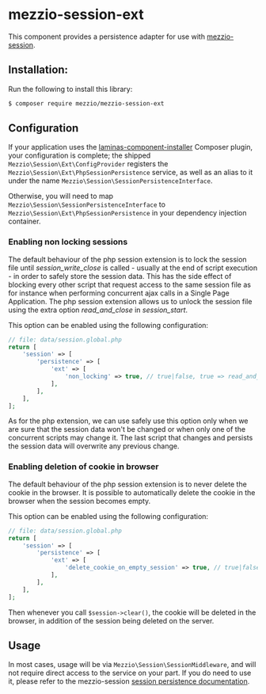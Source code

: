 # mezzio-session-ext

This component provides a persistence adapter for use with
[mezzio-session](https://docs.mezzio.dev/mezzio-session/).

## Installation:

Run the following to install this library:

```bash
$ composer require mezzio/mezzio-session-ext
```

## Configuration

If your application uses the [laminas-component-installer](https://docs.laminas.dev/laminas-component-installer)
Composer plugin, your configuration is complete; the shipped
`Mezzio\Session\Ext\ConfigProvider` registers the
`Mezzio\Session\Ext\PhpSessionPersistence` service, as well as an alias
to it under the name `Mezzio\Session\SessionPersistenceInterface`.

Otherwise, you will need to map `Mezzio\Session\SessionPersistenceInterface`
to `Mezzio\Session\Ext\PhpSessionPersistence` in your dependency
injection container.

### Enabling non locking sessions

The default behaviour of the php session extension is to lock the session file
until *session_write_close* is called - usually at the end of script execution -
in order to safely store the session data. This has the side effect of blocking
every other script that request access to the same session file as for instance
when performing concurrent ajax calls in a Single Page Application. The php session
extension allows us to unlock the session file using the extra option *read_and_close*
in *session_start*.

This option can be enabled using the following configuration:

```php
// file: data/session.global.php
return [
    'session' => [
        'persistence' => [
            'ext' => [
                'non_locking' => true, // true|false, true => read_and_close = true
            ],
        ],
    ],
];
```

As for the php extension, we can use safely use this option only when we are sure
that the session data won't be changed or when only one of the concurrent scripts
may change it. The last script that changes and persists the session data will
overwrite any previous change.

### Enabling deletion of cookie in browser

The default behaviour of the php session extension is to never delete the cookie
in the browser. It is possible to automatically delete the cookie in the browser
when the session becomes empty.

This option can be enabled using the following configuration:

```php
// file: data/session.global.php
return [
    'session' => [
        'persistence' => [
            'ext' => [
                'delete_cookie_on_empty_session' => true, // true|false
            ],
        ],
    ],
];
```

Then whenever you call `$session->clear()`, the cookie will be deleted in
the browser, in addition of the session being deleted on the server.

## Usage

In most cases, usage will be via `Mezzio\Session\SessionMiddleware`,
and will not require direct access to the service on your part. If you do need
to use it, please refer to the mezzio-session [session persistence
documentation](https://docs.mezzio.dev/mezzio-session/persistence/).
